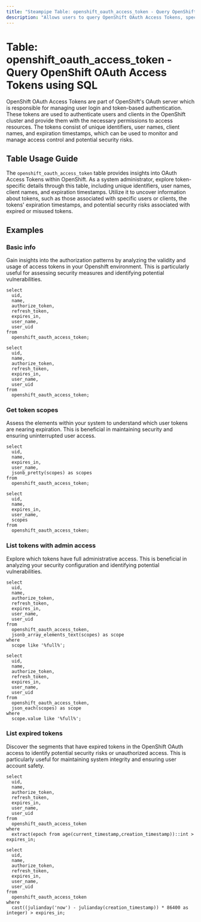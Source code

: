 ```yaml
---
title: "Steampipe Table: openshift_oauth_access_token - Query OpenShift OAuth Access Tokens using SQL"
description: "Allows users to query OpenShift OAuth Access Tokens, specifically the unique identifiers, user names, client names, and expiration timestamps, providing insights into access control and potential security risks."
---
```


# Table: openshift_oauth_access_token - Query OpenShift OAuth Access Tokens using SQL

OpenShift OAuth Access Tokens are part of OpenShift's OAuth server which is responsible for managing user login and token-based authentication. These tokens are used to authenticate users and clients in the OpenShift cluster and provide them with the necessary permissions to access resources. The tokens consist of unique identifiers, user names, client names, and expiration timestamps, which can be used to monitor and manage access control and potential security risks.

## Table Usage Guide

The `openshift_oauth_access_token` table provides insights into OAuth Access Tokens within OpenShift. As a system administrator, explore token-specific details through this table, including unique identifiers, user names, client names, and expiration timestamps. Utilize it to uncover information about tokens, such as those associated with specific users or clients, the tokens' expiration timestamps, and potential security risks associated with expired or misused tokens.

## Examples

### Basic info
Gain insights into the authorization patterns by analyzing the validity and usage of access tokens in your Openshift environment. This is particularly useful for assessing security measures and identifying potential vulnerabilities.

```sql+postgres
select
  uid,
  name,
  authorize_token,
  refresh_token,
  expires_in,
  user_name,
  user_uid
from
  openshift_oauth_access_token;
```

```sql+sqlite
select
  uid,
  name,
  authorize_token,
  refresh_token,
  expires_in,
  user_name,
  user_uid
from
  openshift_oauth_access_token;
```

### Get token scopes
Assess the elements within your system to understand which user tokens are nearing expiration. This is beneficial in maintaining security and ensuring uninterrupted user access.

```sql+postgres
select
  uid,
  name,
  expires_in,
  user_name,
  jsonb_pretty(scopes) as scopes
from
  openshift_oauth_access_token;
```

```sql+sqlite
select
  uid,
  name,
  expires_in,
  user_name,
  scopes
from
  openshift_oauth_access_token;
```

### List tokens with admin access
Explore which tokens have full administrative access. This is beneficial in analyzing your security configuration and identifying potential vulnerabilities.

```sql+postgres
select
  uid,
  name,
  authorize_token,
  refresh_token,
  expires_in,
  user_name,
  user_uid
from
  openshift_oauth_access_token,
  jsonb_array_elements_text(scopes) as scope
where
  scope like '%full%';
```

```sql+sqlite
select
  uid,
  name,
  authorize_token,
  refresh_token,
  expires_in,
  user_name,
  user_uid
from
  openshift_oauth_access_token,
  json_each(scopes) as scope
where
  scope.value like '%full%';
```

### List expired tokens
Discover the segments that have expired tokens in the OpenShift OAuth access to identify potential security risks or unauthorized access. This is particularly useful for maintaining system integrity and ensuring user account safety.

```sql+postgres
select
  uid,
  name,
  authorize_token,
  refresh_token,
  expires_in,
  user_name,
  user_uid
from
  openshift_oauth_access_token
where
  extract(epoch from age(current_timestamp,creation_timestamp))::int > expires_in;
```

```sql+sqlite
select
  uid,
  name,
  authorize_token,
  refresh_token,
  expires_in,
  user_name,
  user_uid
from
  openshift_oauth_access_token
where
  cast((julianday('now') - julianday(creation_timestamp)) * 86400 as integer) > expires_in;
```